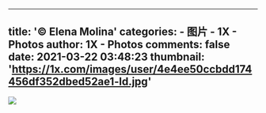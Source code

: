 
---
title: '© Elena Molina'
categories: 
    - 图片
    - 1X - Photos
author: 1X - Photos
comments: false
date: 2021-03-22 03:48:23
thumbnail: 'https://1x.com/images/user/4e4ee50ccbdd174456df352dbed52ae1-ld.jpg'
---

<div>   
<img src="https://1x.com/images/user/4e4ee50ccbdd174456df352dbed52ae1-ld.jpg" referrerpolicy="no-referrer">  
</div>
            